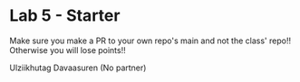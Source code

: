 # Lab 5 - Starter
Make sure you make a PR to your own repo's main and not the class' repo!! Otherwise you will lose points!!

Ulziikhutag Davaasuren (No partner)